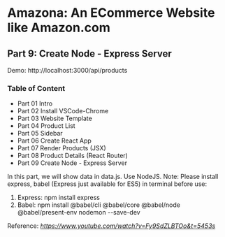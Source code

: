 # Amazona: An ECommerce Website like Amazon.com
## Part 9: Create Node - Express Server
Demo: http://localhost:3000/api/products
### Table of Content

 - Part 01 Intro
 - Part 02 Install VSCode-Chrome
 - Part 03 Website Template
 - Part 04 Product List
 - Part 05 Sidebar
 - Part 06 Create React App
 - Part 07 Render Products (JSX)
 - Part 08 Product Details (React Router)
 - Part 09 Create Node - Express Server

In this part, we will show data in data.js. Use NodeJS.
Note: Please install express, babel (Express just available for ES5) in terminal before use:
1. Express: npm install express
2. Babel: npm install @babel/cli @babel/core @babel/node @babel/present-env nodemon --save-dev
  
Reference: *https://www.youtube.com/watch?v=Fy9SdZLBTOo&t=5453s*